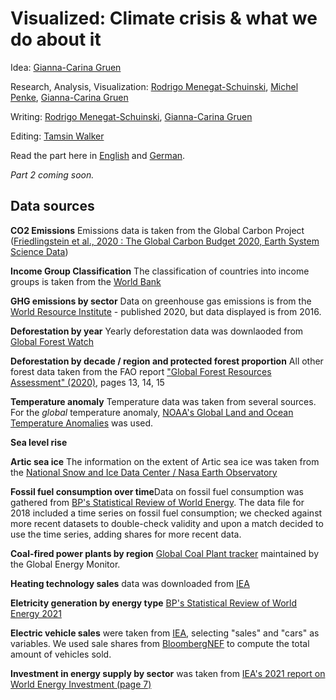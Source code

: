 # Visualized: Climate crisis & what we do about it

Idea: [Gianna-Carina Gruen](https://twitter.com/giannagruen)

Research, Analysis, Visualization: [Rodrigo Menegat-Schuinski](https://twitter.com/rodrigomenegat), [Michel Penke](https://twitter.com/michelpenke), [Gianna-Carina Gruen](https://twitter.com/giannagruen)

Writing: [Rodrigo Menegat-Schuinski](https://twitter.com/rodrigomenegat), [Gianna-Carina Gruen](https://twitter.com/giannagruen)

Editing: [Tamsin Walker](https://twitter.com/tamsinkatew)

Read the part here in [English](https://dw.com/a-59652069) and [German](https://dw.com/a-59662624). 

*Part 2 coming soon.*

## Data sources

**CO2 Emissions** Emissions data is taken from the Global Carbon Project ([Friedlingstein et al., 2020 : The Global Carbon Budget 2020, Earth System Science Data](https://essd.copernicus.org/articles/12/3269/2020/))

**Income Group Classification** The classification of countries into income groups is taken from the [World Bank](https://datatopics.worldbank.org/world-development-indicators/the-world-by-income-and-region.html)

**GHG emissions by sector** Data on greenhouse gas emissions is from the [World Resource Institute](https://www.wri.org/data/world-greenhouse-gas-emissions-2016) - published 2020, but data displayed is from 2016.

**Deforestation by year** Yearly deforestation data was downlaoded from [Global Forest Watch](globalforestwatch.org/dashboards/global/)

**Deforestation by decade / region and protected forest proportion** All other forest data taken from the FAO report ["Global Forest Resources Assessment" (2020)](https://www.fao.org/3/ca9825en/ca9825en.pdf), pages 13, 14, 15

**Temperature anomaly** Temperature data was taken from several sources. For the *global* temperature anomaly, [NOAA's Global Land and Ocean Temperature Anomalies](https://www.ncdc.noaa.gov/cag/global/time-series) was used. 

**Sea level rise**

**Artic sea ice** The information on the extent of Artic sea ice was taken from the [National Snow and Ice Data Center / Nasa Earth Observatory](https://nsidc.org/data/seaice_index)

**Fossil fuel consumption over time**Data on fossil fuel consumption was gathered from [BP's Statistical Review of World Energy](https://www.bp.com/content/dam/bp/business-sites/en/global/corporate/pdfs/energy-economics/statistical-review/bp-stats-review-2018-full-report.pdf). The data file for 2018 included a time series on fossil fuel consumption; we checked against more recent datasets to double-check validity and upon a match decided to use the time series, adding shares for more recent data.

**Coal-fired power plants by region** [Global Coal Plant tracker](https://docs.google.com/spreadsheets/d/1TmGMtqoUnUlxQ0Z8kDwBob5nV-W4Y2EWwgrq2RE3yR8/edit#gid=0) maintained by the Global Energy Monitor.

**Heating technology sales** data was downloaded from [IEA](https://www.iea.org/data-and-statistics/charts/heating-technology-sales-in-the-sustainable-development-scenario-2010-2030)

**Eletricity generation by energy type** [BP's Statistical Review of World Energy 2021](https://www.bp.com/en/global/corporate/energy-economics/statistical-review-of-world-energy.html)

**Electric vehicle sales** were taken from [IEA](https://www.iea.org/articles/global-ev-data-explorer), selecting "sales" and "cars" as variables. We used sale shares from [BloombergNEF](https://www.bloomberg.com/news/articles/2021-06-10/peak-internal-combustion-engine-may-already-be-years-behind-us) to compute the total amount of vehicles sold.

**Investment in energy supply by sector** was taken from [IEA's 2021 report on World Energy Investment (page 7)](https://iea.blob.core.windows.net/assets/5e6b3821-bb8f-4df4-a88b-e891cd8251e3/WorldEnergyInvestment2021.pdf)